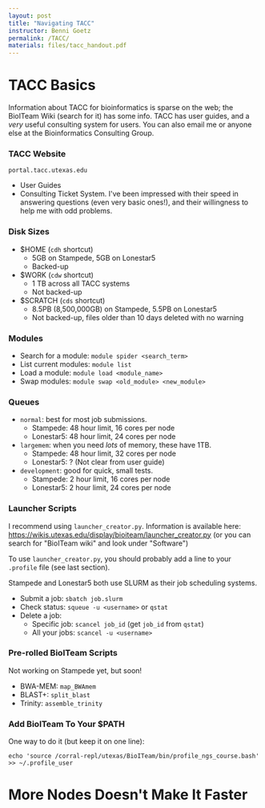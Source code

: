 ```yaml
---
layout: post
title: "Navigating TACC"
instructor: Benni Goetz
permalink: /TACC/
materials: files/tacc_handout.pdf
---
```


# TACC Basics

Information about TACC for bioinformatics is sparse on the web; the BioITeam Wiki (search for it) has some info. TACC has user guides, and a *very* useful consulting system for users. You can also email me or anyone else at the Bioinformatics Consulting Group.

### TACC Website
`portal.tacc.utexas.edu`

- User Guides
- Consulting Ticket System. I've been impressed with their speed in answering questions (even very basic ones!), and their willingness to help me with odd problems.


### Disk Sizes
- $HOME (`cdh` shortcut)
	- 5GB on Stampede, 5GB on Lonestar5
	- Backed-up
- $WORK (`cdw` shortcut)
	- 1 TB across all TACC systems
	- Not backed-up
- $SCRATCH (`cds` shortcut)
	- 8.5PB (8,500,000GB) on Stampede, 5.5PB on Lonestar5
	- Not backed-up, files older than 10 days deleted with no warning

### Modules
- Search for a module: `module spider <search_term>`
- List current modules: `module list`
- Load a module: `module load <module_name>`
- Swap modules: `module swap <old_module> <new_module>`

### Queues
- `normal`: best for most job submissions.
	- Stampede: 48 hour limit, 16 cores per node
	- Lonestar5: 48 hour limit, 24 cores per node
- `largemem`: when you need *lots* of memory, these have 1TB.
	- Stampede: 48 hour limit, 32 cores per node
	- Lonestar5: ? (Not clear from user guide)
- `development`: good for quick, small tests.
	- Stampede: 2 hour limit, 16 cores per node
	- Lonestar5: 2 hour limit, 24 cores per node

### Launcher Scripts
I recommend using `launcher_creator.py`. Information is available here:
https://wikis.utexas.edu/display/bioiteam/launcher_creator.py
(or you can search for "BioITeam wiki" and look under "Software")

To use `launcher_creator.py`, you should probably add a line to your `.profile` file (see last section).

Stampede and Lonestar5 both use SLURM as their job scheduling systems.

- Submit a job: `sbatch job.slurm`
- Check status: `squeue -u <username>` or `qstat`
- Delete a job:
	- Specific job: `scancel job_id` (get `job_id` from `qstat`)
	- All your jobs: `scancel -u <username>`

### Pre-rolled BioITeam Scripts
Not working on Stampede yet, but soon!

- BWA-MEM: `map_BWAmem`
- BLAST+: `split_blast`
- Trinity: `assemble_trinity`

### Add BioITeam To Your $PATH
One way to do it (but keep it on one line):
		
	echo 'source /corral-repl/utexas/BioITeam/bin/profile_ngs_course.bash' >> ~/.profile_user

# More Nodes Doesn't Make It Faster
